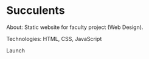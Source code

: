# Succulents

About:
Static website for faculty project (Web Design). 

Technologies:
HTML, CSS, JavaScript

Launch
